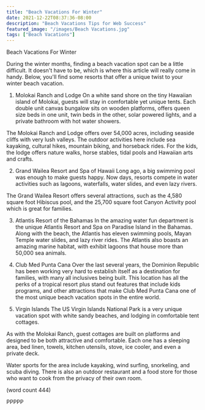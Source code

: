 ```yaml
---
title: "Beach Vacations For Winter"
date: 2021-12-22T08:37:36-08:00
description: "Beach Vacations Tips for Web Success"
featured_image: "/images/Beach Vacations.jpg"
tags: ["Beach Vacations"]
---
```


Beach Vacations For Winter

During the winter months, finding a beach vacation
spot can be a little difficult.  It doesn't have
to be, which is where this article will really come
in handy.  Below, you'll find some resorts that
offer a unique twist to your winter beach vacation.

1.  Molokai Ranch and Lodge
On a white sand shore on the tiny Hawaiian island of
Molokai, guests will stay in comfortable yet unique
tents.  Each double unit canvas bungalow sits on 
wooden platforms, offers queen size beds in one 
unit, twin beds in the other, solar powered lights,
and a private bathroom with hot water showers.

The Molokai Ranch and Lodge offers over 54,000
acres, including seaside cliffs with very lush
valleys.  The outdoor activities here include sea
kayaking, cultural hikes, mountain biking, and
horseback rides.  For the kids, the lodge offers
nature walks, horse stables, tidal pools and 
Hawaiian arts and crafts.

2.  Grand Wailea Resort and Spa of Hawaii
Long ago, a big swimming pool was enough to make
guests happy.  Now days, resorts compete in water
activities such as lagoons, waterfalls, water 
slides, and even lazy rivers.

The Grand Wailea Resort offers several attractions,
such as the 4,580 square foot Hibiscus pool, 
and the 25,700 square foot Canyon Activity pool
which is great for families.  

3.  Atlantis Resort of the Bahamas
In the amazing water fun department is the unique
Atlantis Resort and Spa on Paradise Island in
the Bahamas.  Along with the beach, the Atlantis
has eleven swimming pools, Mayan Temple water
slides, and lazy river rides.  The Atlantis
also boasts an amazing marine habitat, with
exhibit lagoons that house more than 50,000
sea animals.

4.  Club Med Punta Cana
Over the last several years, the Dominion 
Republic has been working very hard to establish
itself as a destination for families, with many
all inclusives being built.  This location has
all the perks of a tropical resort plus stand
out features that include kids programs, and 
other attractions that make Club Med Punta Cana
one of the most unique beach vacation spots in
the entire world.

5.  Virgin Islands
The US Virgin Islands National Park is a very 
unique vacation spot with white sandy beaches, and
lodging in comfortable tent cottages.

As with the Molokai Ranch, guest cottages are built
on platforms and designed to be both attractive
and comfortable.  Each one has a sleeping area,
bed linen, towels, kitchen utensils, stove, ice
cooler, and even a private deck.

Water sports for the area include kayaking, wind
surfing, snorkeling, and scuba diving.  There is 
also an outdoor restaurant and a food store for
those who want to cook from the privacy of their
own room.

(word count 444)

PPPPP
